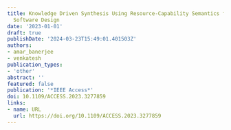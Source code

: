 ```yaml
---
title: Knowledge Driven Synthesis Using Resource-Capability Semantics for Control
  Software Design
date: '2023-01-01'
draft: true
publishDate: '2024-03-23T15:49:01.401503Z'
authors:
- amar_banerjee
- venkatesh
publication_types:
- 'other'
abstract: ''
featured: false
publication: '*IEEE Access*'
doi: 10.1109/ACCESS.2023.3277859
links:
- name: URL
  url: https://doi.org/10.1109/ACCESS.2023.3277859
---
```


